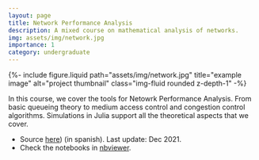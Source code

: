 ```yaml
---
layout: page
title: Network Performance Analysis
description: A mixed course on mathematical analysis of networks.
img: assets/img/network.jpg
importance: 1
category: undergraduate
---
```



<div class="row">
<div class="col">
{%- include figure.liquid
  path="assets/img/network.jpg" title="example image"
  alt="project thumbnail" class="img-fluid rounded z-depth-1" -%}
</div>

<div class="col" markdown="1">

In this course, we cover the tools for Netowrk Performance Analysis. From basic queueing theory to medium access control and congestion control algorithms. Simulations in Julia support all the theoretical aspects that we cover.

* Source [here](https://github.com/aferragu/analisisderedes)) (in spanish). Last update: Dec 2021.
* Check the notebooks in  [nbviewer](https://nbviewer.jupyter.org/github/aferragu/analisisderedes/tree/master/).

</div>
</div>

